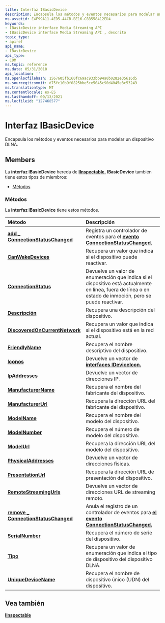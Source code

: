 ```yaml
---
title: Interfaz IBasicDevice
description: Encapsula los métodos y eventos necesarios para modelar un dispositivo DLNA.
ms.assetid: E4F99A11-4ED5-44CB-BE16-CBB558412ED4
keywords:
- IBasicDevice interface Media Streaming API
- IBasicDevice interface Media Streaming API , descrito
topic_type:
- apiref
api_name:
- IBasicDevice
api_type:
- COM
ms.topic: reference
ms.date: 05/31/2018
api_location: ''
ms.openlocfilehash: 1567605fb160fc69ac933bb94a0b0282e35616d5
ms.sourcegitcommit: d75fc10b9f0825bbe5ce5045c90d4045e3c53243
ms.translationtype: MT
ms.contentlocale: es-ES
ms.lasthandoff: 09/13/2021
ms.locfileid: "127468577"
---
```

# <a name="ibasicdevice-interface"></a>Interfaz IBasicDevice

Encapsula los métodos y eventos necesarios para modelar un dispositivo DLNA.

## <a name="members"></a>Members

La **interfaz IBasicDevice** hereda de [**IInspectable.**](/windows/desktop/api/inspectable/nn-inspectable-iinspectable) **IBasicDevice** también tiene estos tipos de miembros:

-   [Métodos](#methods)

### <a name="methods"></a>Métodos

La **interfaz IBasicDevice** tiene estos métodos.



| Método                                                                                 | Descripción                                                                                                                    |
|:---------------------------------------------------------------------------------------|:-------------------------------------------------------------------------------------------------------------------------------|
| [**add \_ ConnectionStatusChanged**](ibasicdevice-add-connectionstatuschanged.md)       | Registra un controlador de eventos para el [**evento ConnectionStatusChanged.**](connectionstatuschanged.md)<br/>                |
| [**CanWakeDevices**](ibasicdevice-canwakedevices.md)                                  | Recupera un valor que indica si el dispositivo puede reactivar.<br/>                                                            |
| [**ConnectionStatus**](/previous-versions/windows/desktop/legacy/hh828873(v=vs.85))                              | Devuelve un valor de enumeración que indica si el dispositivo está actualmente en línea, fuera de línea o en estado de inmoción, pero se puede reactivar.<br/> |
| [**Descripción**](ibasicdevice-description.md)                                        | Recupera una descripción del dispositivo.<br/>                                                                              |
| [**DiscoveredOnCurrentNetwork**](ibasicdevice-discoveredoncurrentnetwork.md)          | Recupera un valor que indica si el dispositivo está en la red actual.<br/>                                           |
| [**FriendlyName**](ibasicdevice-friendlyname.md)                                      | Recupera el nombre descriptivo del dispositivo.<br/>                                                                               |
| [**Iconos**](ibasicdevice-icons.md)                                                    | Devuelve un vector de [**interfaces IDeviceIcon.**](/previous-versions/windows/desktop/api/windows.media.streaming/nn-windows-media-streaming-ideviceicon)<br/>                                                  |
| [**IpAddresses**](ibasicdevice-ipaddresses.md)                                        | Devuelve un vector de direcciones IP.<br/>                                                                                   |
| [**ManufacturerName**](ibasicdevice-manufacturername.md)                              | Recupera el nombre del fabricante del dispositivo.<br/>                                                                           |
| [**ManufacturerUrl**](ibasicdevice-manufacturerurl.md)                                | Recupera la dirección URL del fabricante del dispositivo.<br/>                                                                            |
| [**ModelName**](ibasicdevice-modelname.md)                                            | Recupera el nombre del modelo del dispositivo.<br/>                                                                                  |
| [**ModelNumber**](ibasicdevice-modelnumber.md)                                        | Recupera el número de modelo del dispositivo.<br/>                                                                                |
| [**ModelUrl**](ibasicdevice-modelurl.md)                                              | Recupera la dirección URL del modelo del dispositivo.<br/>                                                                                   |
| [**PhysicalAddresses**](ibasicdevice-physicaladdresses.md)                            | Devuelve un vector de direcciones físicas.<br/>                                                                             |
| [**PresentationUrl**](ibasicdevice-presentationurl.md)                                | Recupera la dirección URL de presentación del dispositivo.<br/>                                                                            |
| [**RemoteStreamingUrls**](ibasicdevice-remotestreamingurls.md)                        | Devuelve un vector de direcciones URL de streaming remoto.<br/>                                                                          |
| [**remove \_ ConnectionStatusChanged**](ibasicdevice-remove-connectionstatuschanged.md) | Anula el registro de un controlador de eventos para [**el evento ConnectionStatusChanged.**](connectionstatuschanged.md)<br/>              |
| [**SerialNumber**](ibasicdevice-serialnumber.md)                                      | Recupera el número de serie del dispositivo.<br/>                                                                               |
| [**Tipo**](ibasicdevice-type.md)                                                      | Recupera un valor de enumeración que indica el tipo de dispositivo del dispositivo DLNA.<br/>                                       |
| [**UniqueDeviceName**](ibasicdevice-uniquedevicename.md)                              | Recupera el nombre de dispositivo único (UDN) del dispositivo.<br/>                                                                    |



 

## <a name="see-also"></a>Vea también

<dl> <dt>

[**IInspectable**](/windows/desktop/api/inspectable/nn-inspectable-iinspectable)
</dt> </dl>

 

